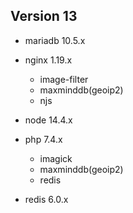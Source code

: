 ## Version 13

- mariadb 10.5.x

- nginx 1.19.x

  - image-filter
  - maxminddb(geoip2)
  - njs

- node 14.4.x

- php 7.4.x

  - imagick
  - maxminddb(geoip2)
  - redis

- redis 6.0.x

